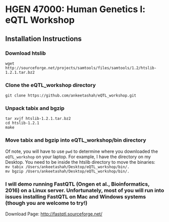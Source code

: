 # HGEN 47000: Human Genetics I: eQTL Workshop

## Installation Instructions
### Download htslib 
`wget http://sourceforge.net/projects/samtools/files/samtools/1.2/htslib-1.2.1.tar.bz2` 

### Clone the eQTL_workshop directory
`git clone https://github.com/ankeetashah/eQTL_workshop.git`

### Unpack tabix and bgzip
`tar xvjf htslib-1.2.1.tar.bz2` \
`cd htslib-1.2.1` \
`make`

### Move tabix and bgzip into eQTL_workshop/bin directory
Of note, you will have to use `pwd` to determine where you downloaded the `eQTL_workshop` on your laptop. For example, I have the directory on my Desktop. You need to be inside the htslib directory to move the binaries:  \
`mv tabix /Users/ankeetashah/Desktop/eQTL_workshop/bin/.` \
`mv bgzip /Users/ankeetashah/Desktop/eQTL_workshop/bin/.` 

### I will demo running FastQTL (Ongen et al., Bioinformatics, 2016) on a Linux server. Unfortunately, most of you will run into issues installing FastQTL on Mac and Windows systems (though you are welcome to try!)
Download Page: http://fastqtl.sourceforge.net/

